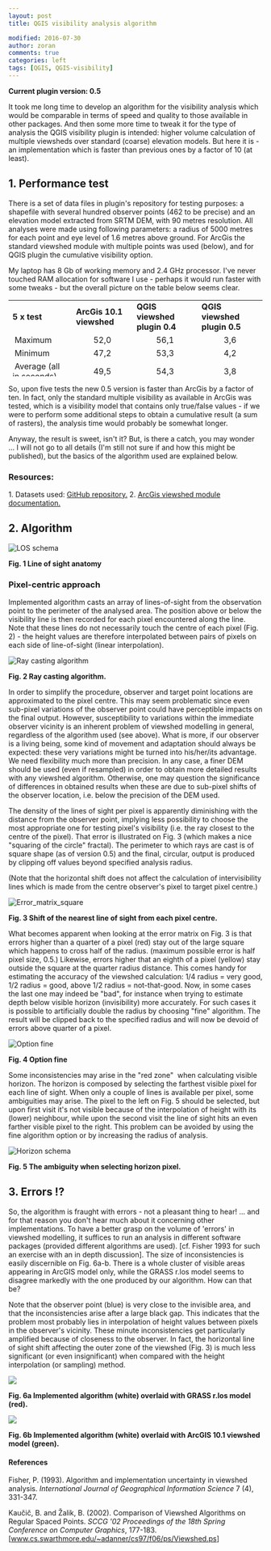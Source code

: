 ```yaml
---
layout: post
title: QGIS visibility analysis algorithm

modified: 2016-07-30
author: zoran
comments: true
categories: left
tags: [QGIS, QGIS-visibility]
---
```

<strong>Current plugin version: 0.5</strong>

It took me long time to develop an algorithm for the visibility analysis which would be comparable in terms of speed and quality to those available in other packages. And then some more time to tweak it for the type of analysis the QGIS visibility plugin is intended: higher volume calculation of multiple viewsheds over standard (coarse) elevation models. But here it is - an implementation which is faster than previous ones by a factor of 10 (at least).
<h2>1. Performance test</h2>
There is a set of data files in plugin's repository for testing purposes: a shapefile with several hundred observer points (462 to be precise) and an elevation model extracted from SRTM DEM, with 90 metres resolution. All analyses were made using following parameters: a radius of 5000 metres for each point and eye level of 1.6 metres above ground. For ArcGis the standard viewshed module with multiple points was used (below), and for QGIS plugin the cumulative visibility option.

My laptop has 8 Gb of working memory and 2.4 GHz processor. I've never touched RAM allocation for software I use - perhaps it would run faster with some tweaks - but the overall picture on the table below seems clear.
<table style="height: 151px;" width="569">
<tbody>
<tr>
<td><strong>5 x test</strong></td>
<td><strong>ArcGis 10.1 viewshed</strong></td>
<td><strong>QGIS viewshed plugin 0.4</strong></td>
<td><strong>QGIS viewshed plugin 0.5</strong></td>
</tr>
<tr>
<td> Maximum</td>
<td style="text-align: center;">52,0</td>
<td style="text-align: center;">56,1</td>
<td style="text-align: center;">3,6</td>
</tr>
<tr>
<td> Minimum</td>
<td style="text-align: center;">47,2</td>
<td style="text-align: center;">53,3</td>
<td style="text-align: center;">4,2</td>
</tr>
<tr>
<td> Average
(all in seconds)</td>
<td style="text-align: center;">49,5</td>
<td style="text-align: center;">54,3</td>
<td style="text-align: center;">3,8</td>
</tr>
</tbody>
</table>
So, upon five tests the new 0.5 version is faster than ArcGis by a factor of ten. In fact, only the standard multiple visibility as available in ArcGis was tested, which is a visibility model that contains only true/false values - if we were to perform some additional steps to obtain a cumulative result (a sum of rasters), the analysis time would probably be somewhat longer.

Anyway, the result is sweet, isn't it? But, is there a catch, you may wonder ... I will not go to all details (I'm still not sure if and how this might be published), but the basics of the algorithm used are explained below.
<h3>Resources:</h3>
1. Datasets used: <a href="https://github.com/zoran-cuckovic/QGIS-visibility-analysis/tree/test-data">GitHub repository.</a>
2. <a href="http://pro.arcgis.com/en/pro-app/tool-reference/3d-analyst/using-viewshed-and-observer-points-for-visibility.htm">ArcGis viewshed module documentation.
</a>
<h2>2. Algorithm</h2>

![LOS schema](/images/2016/04/Line_of_sight.png)

<strong>Fig. 1 Line of sight anatomy</strong>
<h3 id="Pixel-centric-approach">Pixel-centric approach</h3>
Implemented algorithm casts an array of lines-of-sight from the observation point to the perimeter of the analysed area. The position above or below the visibility line is then recorded for each pixel encountered along the line. Note that these lines do not necessarily touch the centre of each pixel (Fig. 2) - the height values are therefore interpolated between pairs of pixels on each side of line-of-sight (linear interpolation).

![Ray casting algorithm](/images/2016/04/algorithm.png)

<strong>Fig. 2 Ray casting algorithm.</strong>

In order to simplify the procedure, observer and target point locations are approximated to the pixel centre. This may seem problematic since even sub-pixel variations of the observer point could have perceptible impacts on the final output. However, susceptibility to variations within the immediate observer vicinity is an inherent problem of viewshed modelling in general, regardless of the algorithm used (see above). What is more, if our observer is a living being, some kind of movement and adaptation should always be expected: these very variations might be turned into his/her/its advantage. We need flexibility much more than precision. In any case, a finer DEM should be used (even if resampled) in order to obtain more detailed results with any viewshed algorithm. Otherwise, one may question the significance of differences in obtained results when these are due to sub-pixel shifts of the observer location, i.e. below the precision of the DEM used.

The density of the lines of sight per pixel is apparently diminishing with the distance from the observer point, implying less possibility to choose the most appropriate one for testing pixel's visibility (i.e. the ray closest to the centre of the pixel). That error is illustrated on Fig. 3 (which makes a nice "squaring of the circle" fractal). The perimeter to which rays are cast is of square shape (as of version 0.5) and the final, circular, output is produced by clipping off values beyond specified analysis radius.

(Note that the horizontal shift does not affect the calculation of intervisibility lines which is made from the centre observer's pixel to target pixel centre.)

![Error_matrix_square](/images/2016/04/Error_matrix_square-1.jpg)

<strong>Fig. 3 Shift of the nearest line of sight from each pixel centre.</strong>

What becomes apparent when looking at the error matrix on Fig. 3 is that errors higher than a quarter of a pixel (red) stay out of the large square which happens to cross half of the radius. (maximum possible error is half pixel size, 0.5.) Likewise, errors higher that an eighth of a pixel (yellow) stay outside the square at the quarter radius distance. This comes handy for estimating the accuracy of the viewshed calculation: 1/4 radius = very good, 1/2 radius = good, above 1/2 radius = not-that-good. Now, in some cases the last one may indeed be "bad", for instance when trying to estimate depth below visible horizon (invisibility) more accurately. For such cases it is possible to artificially double the radius by choosing "fine" algorithm. The result will be clipped back to the specified radius and will now be devoid of errors above quarter of a pixel.

![Option fine](/images/2016/04/Option-fine.jpg)

**Fig. 4 Option fine**

Some inconsistencies may arise in the "red zone"  when calculating visible horizon. The horizon is composed by selecting the farthest visible pixel for each line of sight. When only a couple of lines is available per pixel, some ambiguities may arise. The pixel to the left on Fig. 5 should be selected, but upon first visit it's not visible because of the interpolation of height with its (lower) neighbour, while upon the second visit the line of sight hits an even farther visible pixel to the right. This problem can be avoided by using the fine algorithm option or by increasing the radius of analysis.

![Horizon schema](/images/2016/04/horizon_ambiguity.png)

**Fig. 5 The ambiguity when selecting horizon pixel.**

## 3. Errors !?
So, the algorithm is fraught with errors - not a pleasant thing to hear! ... and for that reason you don't hear much about it concerning other implementations. To have a better grasp on the volume of 'errors' in viewshed modelling, it suffices to run an analysis in different software packages (provided different algorithms are used). [cf. Fisher 1993 for such an exercise with an in depth discussion]. The size of inconsistencies is easily discernible on Fig. 6a-b. There is a whole cluster of visible areas appearing in ArcGIS model only, while the GRASS r.los model seems to disagree markedly with the one produced by our algorithm. How can that be?

Note that the observer point (blue) is very close to the invisible area, and that the inconsistencies arise after a large black gap. This indicates that the problem most probably lies in interpolation of height values between pixels in the observer's vicinity. These minute inconsistencies get particularly amplified because of closeness to the observer. In fact, the horizontal line of sight shift affecting the outer zone of the viewshed (Fig. 3) is much less significant (or even insignificant) when compared with the height interpolation (or sampling) method.

![](/images/2016/04/test_vs_r.los.jpg)

**Fig. 6a Implemented algorithm (white) overlaid with GRASS r.los model (red).**

![](/images/2016/04/test_vs_ArcGIS.jpg)

**Fig. 6b Implemented algorithm (white) overlaid with ArcGIS 10.1 viewshed model (green).**

<h4 id="References">References</h4>
Fisher, P. (1993). Algorithm and implementation uncertainty in viewshed analysis. <em>International Journal of Geographical Information Science</em> 7 (4), 331-347.

Kaučič, B. and Žalik, B. (2002). Comparison of Viewshed Algorithms on Regular Spaced Points. <em>SCCG '02 Proceedings of the 18th Spring Conference on Computer Graphics</em>, 177-183. [<a class="external" href="http://www.cs.swarthmore.edu/%7Eadanner/cs97/f06/ps/Viewshed.ps">www.cs.swarthmore.edu/~adanner/cs97/f06/ps/Viewshed.ps</a>]
